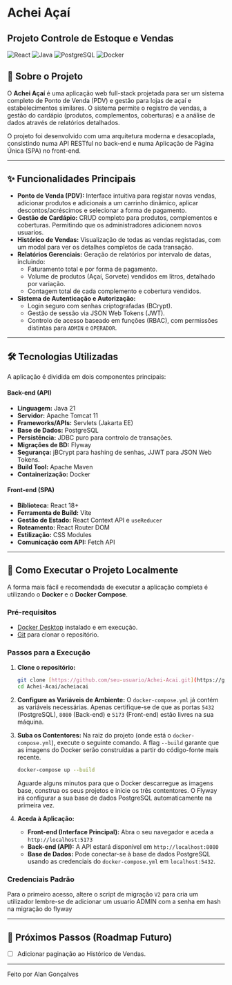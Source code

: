 # Achei Açaí
## Projeto Controle de Estoque e Vendas

![React](https://img.shields.io/badge/React-20232A?style=for-the-badge&logo=react&logoColor=61DAFB)
![Java](https://img.shields.io/badge/Java-ED8B00?style=for-the-badge&logo=openjdk&logoColor=white)
![PostgreSQL](https://img.shields.io/badge/PostgreSQL-316192?style=for-the-badge&logo=postgresql&logoColor=white)
![Docker](https://img.shields.io/badge/Docker-2496ED?style=for-the-badge&logo=docker&logoColor=white)

## 📖 Sobre o Projeto

O **Achei Açaí** é uma aplicação web full-stack projetada para ser um sistema completo de Ponto de Venda (PDV) e gestão para lojas de açaí e estabelecimentos similares. O sistema permite o registro de vendas, a gestão do cardápio (produtos, complementos, coberturas) e a análise de dados através de relatórios detalhados.

O projeto foi desenvolvido com uma arquitetura moderna e desacoplada, consistindo numa API RESTful no back-end e numa Aplicação de Página Única (SPA) no front-end.

---

## ✨ Funcionalidades Principais

* **Ponto de Venda (PDV):** Interface intuitiva para registar novas vendas, adicionar produtos e adicionais a um carrinho dinâmico, aplicar descontos/acréscimos e selecionar a forma de pagamento.
* **Gestão de Cardápio:** CRUD completo para produtos, complementos e coberturas. Permitindo que os administradores adicionem novos usuarios.
* **Histórico de Vendas:** Visualização de todas as vendas registadas, com um modal para ver os detalhes completos de cada transação.
* **Relatórios Gerenciais:** Geração de relatórios por intervalo de datas, incluindo:
    * Faturamento total e por forma de pagamento.
    * Volume de produtos (Açaí, Sorvete) vendidos em litros, detalhado por variação.
    * Contagem total de cada complemento e cobertura vendidos.
* **Sistema de Autenticação e Autorização:**
    * Login seguro com senhas criptografadas (BCrypt).
    * Gestão de sessão via JSON Web Tokens (JWT).
    * Controlo de acesso baseado em funções (RBAC), com permissões distintas para `ADMIN` e `OPERADOR`.

---

## 🛠️ Tecnologias Utilizadas

A aplicação é dividida em dois componentes principais:

#### **Back-end (API)**

* **Linguagem:** Java 21
* **Servidor:** Apache Tomcat 11
* **Frameworks/APIs:** Servlets (Jakarta EE)
* **Base de Dados:** PostgreSQL
* **Persistência:** JDBC puro para controlo de transações.
* **Migrações de BD:** Flyway
* **Segurança:** jBCrypt para hashing de senhas, JJWT para JSON Web Tokens.
* **Build Tool:** Apache Maven
* **Containerização:** Docker

#### **Front-end (SPA)**

* **Biblioteca:** React 18+
* **Ferramenta de Build:** Vite
* **Gestão de Estado:** React Context API e `useReducer`
* **Roteamento:** React Router DOM
* **Estilização:** CSS Modules
* **Comunicação com API:** Fetch API

---

## 🚀 Como Executar o Projeto Localmente

A forma mais fácil e recomendada de executar a aplicação completa é utilizando o **Docker** e o **Docker Compose**.

### Pré-requisitos

* [Docker Desktop](https://www.docker.com/products/docker-desktop/) instalado e em execução.
* [Git](https://git-scm.com/) para clonar o repositório.

### Passos para a Execução

1.  **Clone o repositório:**
    ```bash
    git clone [https://github.com/seu-usuario/Achei-Acai.git](https://github.com/seu-usuario/Achei-Acai.git)
    cd Achei-Acai/acheiacai
    ```

2.  **Configure as Variáveis de Ambiente:**
    O `docker-compose.yml` já contém as variáveis necessárias. Apenas certifique-se de que as portas `5432` (PostgreSQL), `8080` (Back-end) e `5173` (Front-end) estão livres na sua máquina.

3.  **Suba os Contentores:**
    Na raiz do projeto (onde está o `docker-compose.yml`), execute o seguinte comando. A flag `--build` garante que as imagens do Docker serão construídas a partir do código-fonte mais recente.

    ```bash
    docker-compose up --build
    ```
    Aguarde alguns minutos para que o Docker descarregue as imagens base, construa os seus projetos e inicie os três contentores. O Flyway irá configurar a sua base de dados PostgreSQL automaticamente na primeira vez.

4.  **Aceda à Aplicação:**
    * **Front-end (Interface Principal):** Abra o seu navegador e aceda a `http://localhost:5173`
    * **Back-end (API):** A API estará disponível em `http://localhost:8080`
    * **Base de Dados:** Pode conectar-se à base de dados PostgreSQL usando as credenciais do `docker-compose.yml` em `localhost:5432`.

### Credenciais Padrão

Para o primeiro acesso, altere o script de migração `V2` para cria um utilizador lembre-se de adicionar um usuario ADMIN com a senha em hash na migração do flyway

---

## 📝 Próximos Passos (Roadmap Futuro)

* [ ] Adicionar paginação ao Histórico de Vendas.

---

Feito por Alan Gonçalves